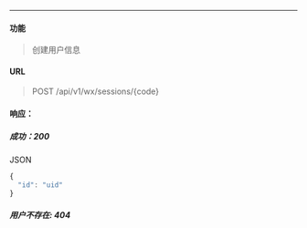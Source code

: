 -----------

#### 功能

> 创建用户信息

#### URL

> POST /api/v1/wx/sessions/{code}

#### 响应：
##### 成功：200
JSON
```js
{
  "id": "uid"
}
```
##### 用户不存在: 404
